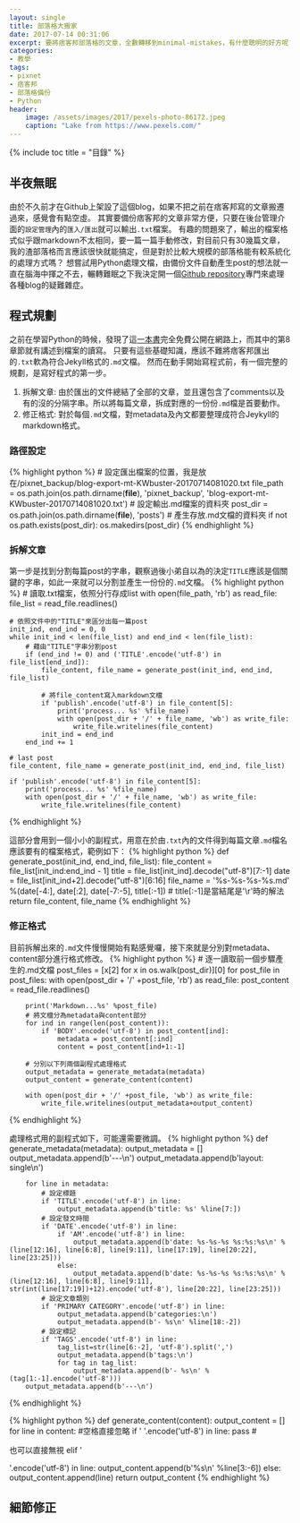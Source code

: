 ```yaml
---
layout: single
title: 部落格大搬家
date: 2017-07-14 00:31:06
excerpt: 要將痞客邦部落格的文章，全數轉移到minimal-mistakes，有什麼聰明的好方呢？
categories:
- 教學
tags:
- pixnet
- 痞客邦
- 部落格備份
- Python
header:
    image: /assets/images/2017/pexels-photo-86172.jpeg
    caption: "Lake from https://www.pexels.com/"
---
```


{% include toc title = "目錄" %}

## 半夜無眠
由於不久前才在Github上架設了這個blog，如果不把之前在痞客邦寫的文章搬遷過來，感覺會有點空虛。
其實要備份痞客邦的文章非常方便，只要在後台管理介面的`設定管理`內的`匯入/匯出`就可以輸出`.txt`檔案。
有趣的問題來了，輸出的檔案格式似乎跟markdown不太相同，要一篇一篇手動修改，對目前只有30幾篇文章，我的渣部落格而言應該很快就能搞定，但是對於比較大規模的部落格能有較系統化的處理方式嗎？
想嘗試用Python處理文檔，由備份文件自動產生post的想法就一直在腦海中揮之不去，輾轉難眠之下我決定開一個[Github repository](https://github.com/KodeWorker/BlogManager)專門來處理各種blog的疑難雜症。

## 程式規劃
之前在學習Python的時候，發現了這[一本書](https://automatetheboringstuff.com/)完全免費公開在網路上，而其中的第8章節就有講述到檔案的讀寫。
只要有這些基礎知識，應該不難將痞客邦匯出的`.txt`軟為符合Jekyll格式的`.md`文檔。
然而在動手開始寫程式前，有一個完整的規劃，是寫好程式的第一步。
1. 拆解文章: 由於匯出的文件總結了全部的文章，並且還包含了comments以及有的沒的分隔字串。所以將每篇文章，拆成對應的一份份`.md`檔是首要動作。
2. 修正格式: 對於每個`.md`文檔，對metadata及內文都要整理成符合Jeykyll的markdown格式。

### 路徑設定
{% highlight python %}
    # 設定匯出檔案的位置，我是放在/pixnet_backup/blog-export-mt-KWbuster-20170714081020.txt
    file_path = os.path.join(os.path.dirname(__file__), 'pixnet_backup', 'blog-export-mt-KWbuster-20170714081020.txt')
    # 設定輸出.md檔案的資料夾
    post_dir = os.path.join(os.path.dirname(__file__), 'posts')
    # 產生存放.md文檔的資料夾
    if not os.path.exists(post_dir):
        os.makedirs(post_dir)
{% endhighlight %}

### 拆解文章
第一步是找到分割每篇post的字串，觀察過後小弟自以為的決定`TITLE`應該是個關鍵的字串，如此一來就可以分割並產生一份份的`.md`文檔。
{% highlight python %}
    # 讀取.txt檔案，依照分行存成list
    with open(file_path, 'rb') as read_file:
        file_list = read_file.readlines()

    # 依照文件中的"TITLE"來區分出每一篇post
    init_ind, end_ind = 0, 0
    while init_ind < len(file_list) and end_ind < len(file_list):
        # 藉由"TITLE"字串分割post
        if (end_ind != 0) and ('TITLE'.encode('utf-8') in file_list[end_ind]):
            file_content, file_name = generate_post(init_ind, end_ind, file_list)

            # 將file_content寫入markdown文檔
            if 'publish'.encode('utf-8') in file_content[5]:
                print('process... %s' %file_name)
                with open(post_dir + '/' + file_name, 'wb') as write_file:
                    write_file.writelines(file_content)
            init_ind = end_ind
        end_ind += 1

    # last post
    file_content, file_name = generate_post(init_ind, end_ind, file_list)

    if 'publish'.encode('utf-8') in file_content[5]:
        print('process... %s' %file_name)
        with open(post_dir + '/' + file_name, 'wb') as write_file:
            write_file.writelines(file_content)
{% endhighlight %}

這部分會用到一個小小的副程式，用意在於由`.txt`內的文件得到每篇文章`.md`檔名應該要有的檔案格式，範例如下：
{% highlight python %}
    def generate_post(init_ind, end_ind, file_list):
        file_content = file_list[init_ind:end_ind - 1]
        title = file_list[init_ind].decode("utf-8")[7:-1]
        date = file_list[init_ind+2].decode("utf-8")[6:16]
        file_name = '%s-%s-%s-%s.md' %(date[-4:], date[:2], date[-7:-5], title[:-1]) # title[:-1]是當結尾是'\r'時的解法
        return file_content, file_name
{% endhighlight %}

### 修正格式
目前拆解出來的`.md`文件慢慢開始有點感覺囉，接下來就是分別對metadata、content部分進行格式修改。
{% highlight python %}
    # 逐一讀取前一個步驟產生的.md文檔
    post_files = [x[2] for x in os.walk(post_dir)][0]
    for post_file in post_files:
        with open(post_dir + '/' +post_file, 'rb') as read_file:
            post_content = read_file.readlines()

        print('Markdown...%s' %post_file)
        # 將文檔分為metadata與content部分
        for ind in range(len(post_content)):
            if 'BODY'.encode('utf-8') in post_content[ind]:
                metadata = post_content[:ind]
                content = post_content[ind+1:-1]

        # 分別以下列兩個副程式處理格式
        output_metadata = generate_metadata(metadata)
        output_content = generate_content(content)        

        with open(post_dir + '/' +post_file, 'wb') as write_file:
            write_file.writelines(output_metadata+output_content)
{% endhighlight %}

處理格式用的副程式如下，可能還需要微調。
{% highlight python %}
    def generate_metadata(metadata):
        output_metadata = []
        output_metadata.append(b'---\n')
        output_metadata.append(b'layout: single\n')

        for line in metadata:
            # 設定標題
            if 'TITLE'.encode('utf-8') in line:
                output_metadata.append(b'title: %s' %line[7:])
            # 設定發文時間
            if 'DATE'.encode('utf-8') in line:
                if 'AM'.encode('utf-8') in line:
                    output_metadata.append(b'date: %s-%s-%s %s:%s:%s\n' %(line[12:16], line[6:8], line[9:11], line[17:19], line[20:22], line[23:25]))
                else:
                    output_metadata.append(b'date: %s-%s-%s %s:%s:%s\n' %(line[12:16], line[6:8], line[9:11], str(int(line[17:19])+12).encode('utf-8'), line[20:22], line[23:25]))
            # 設定文章類別
            if 'PRIMARY CATEGORY'.encode('utf-8') in line:
                output_metadata.append(b'categories:\n')
                output_metadata.append(b'- %s\n' %line[18:-2])
            # 設定標記
            if 'TAGS'.encode('utf-8') in line:
                tag_list=str(line[6:-2], 'utf-8').split(',')
                output_metadata.append(b'tags:\n')
                for tag in tag_list:
                    output_metadata.append(b'- %s\n' %(tag[1:-1].encode('utf-8')))
        output_metadata.append(b'---\n')
{% endhighlight %}

{% highlight python %}
    def generate_content(content):
        output_content = []
        for line in content:
            #空格直接忽略
            if '&nbsp;'.encode('utf-8') in line:
                pass
            # <p></p>也可以直接無視
            elif '<p>'.encode('utf-8') in line:
                output_content.append(b'%s\n' %line[3:-6])
            else:
                output_content.append(line)
        return output_content
{% endhighlight %}

## 細節修正
